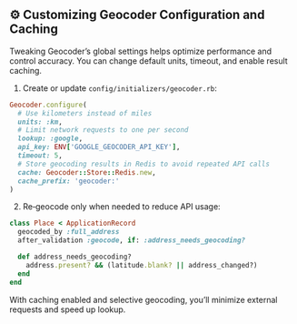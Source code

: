 ## ⚙️ Customizing Geocoder Configuration and Caching

Tweaking Geocoder’s global settings helps optimize performance and control accuracy. You can change default units, timeout, and enable result caching.

1. Create or update `config/initializers/geocoder.rb`:

```ruby
Geocoder.configure(
  # Use kilometers instead of miles
  units: :km,
  # Limit network requests to one per second
  lookup: :google,
  api_key: ENV['GOOGLE_GEOCODER_API_KEY'],
  timeout: 5,
  # Store geocoding results in Redis to avoid repeated API calls
  cache: Geocoder::Store::Redis.new,
  cache_prefix: 'geocoder:'
)
```

2. Re‑geocode only when needed to reduce API usage:

```ruby
class Place < ApplicationRecord
  geocoded_by :full_address
  after_validation :geocode, if: :address_needs_geocoding?

  def address_needs_geocoding?
    address.present? && (latitude.blank? || address_changed?)
  end
end
```

With caching enabled and selective geocoding, you’ll minimize external requests and speed up lookup.